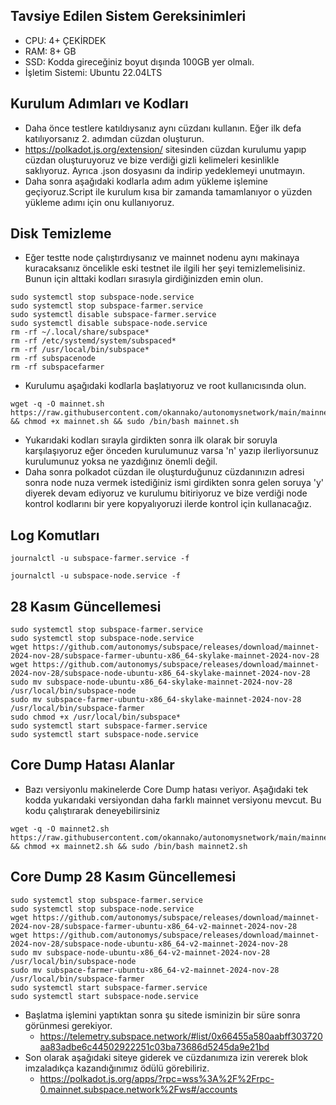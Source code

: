 ## Tavsiye Edilen Sistem Gereksinimleri
- CPU: 4+ ÇEKİRDEK
- RAM: 8+ GB
- SSD: Kodda gireceğiniz boyut dışında 100GB yer olmalı.
- İşletim Sistemi: Ubuntu 22.04LTS

## Kurulum Adımları ve Kodları
- Daha önce testlere katıldıysanız aynı cüzdanı kullanın. Eğer ilk defa katılıyorsanız 2. adımdan cüzdan oluşturun.
- https://polkadot.js.org/extension/ sitesinden cüzdan kurulumu yapıp cüzdan oluşturuyoruz ve bize verdiği gizli kelimeleri kesinlikle saklıyoruz. Ayrıca .json dosyasını da indirip yedeklemeyi unutmayın.
- Daha sonra aşağıdaki kodlarla adım adım yükleme işlemine geçiyoruz.Script ile kurulum kısa bir zamanda tamamlanıyor o yüzden yükleme adımı için onu kullanıyoruz.

## Disk Temizleme
- Eğer testte node çalıştırdıysanız ve mainnet nodenu aynı makinaya kuracaksanız öncelikle eski testnet ile ilgili her şeyi temizlemelisiniz. Bunun için alttaki kodları sırasıyla girdiğinizden emin olun.
```
sudo systemctl stop subspace-node.service
sudo systemctl stop subspace-farmer.service
sudo systemctl disable subspace-farmer.service
sudo systemctl disable subspace-node.service
rm -rf ~/.local/share/subspace*
rm -rf /etc/systemd/system/subspaced*
rm -rf /usr/local/bin/subspace*
rm -rf subspacenode
rm -rf subspacefarmer
```

- Kurulumu aşağıdaki kodlarla başlatıyoruz ve root kullanıcısında olun.
```
wget -q -O mainnet.sh https://raw.githubusercontent.com/okannako/autonomysnetwork/main/mainnet.sh && chmod +x mainnet.sh && sudo /bin/bash mainnet.sh
```

- Yukarıdaki kodları sırayla girdikten sonra ilk olarak bir soruyla karşılaşıyoruz eğer önceden kurulumunuz varsa 'n' yazıp ilerliyorsunuz kurulumunuz yoksa ne yazdığınız önemli değil.
- Daha sonra polkadot cüzdan ile oluşturduğunuz cüzdanınızın adresi sonra node nuza vermek istediğiniz ismi girdikten sonra gelen soruya 'y' diyerek devam ediyoruz ve kurulumu bitiriyoruz ve bize verdiği node kontrol kodlarını bir yere kopyalıyoruzi ilerde kontrol için kullanacağız.

## Log Komutları
```
journalctl -u subspace-farmer.service -f
```
```
journalctl -u subspace-node.service -f
```

## 28 Kasım Güncellemesi
```
sudo systemctl stop subspace-farmer.service
sudo systemctl stop subspace-node.service
wget https://github.com/autonomys/subspace/releases/download/mainnet-2024-nov-28/subspace-farmer-ubuntu-x86_64-skylake-mainnet-2024-nov-28
wget https://github.com/autonomys/subspace/releases/download/mainnet-2024-nov-28/subspace-node-ubuntu-x86_64-skylake-mainnet-2024-nov-28
sudo mv subspace-node-ubuntu-x86_64-skylake-mainnet-2024-nov-28 /usr/local/bin/subspace-node
sudo mv subspace-farmer-ubuntu-x86_64-skylake-mainnet-2024-nov-28 /usr/local/bin/subspace-farmer
sudo chmod +x /usr/local/bin/subspace*
sudo systemctl start subspace-farmer.service
sudo systemctl start subspace-node.service
```

## Core Dump Hatası Alanlar
- Bazı versiyonlu makinelerde Core Dump hatası veriyor. Aşağıdaki tek kodda yukarıdaki versiyondan daha farklı mainnet versiyonu mevcut. Bu kodu çalıştırarak deneyebilirsiniz
```
wget -q -O mainnet2.sh https://raw.githubusercontent.com/okannako/autonomysnetwork/main/mainnet2.sh && chmod +x mainnet2.sh && sudo /bin/bash mainnet2.sh
```

## Core Dump 28 Kasım Güncellemesi
```
sudo systemctl stop subspace-farmer.service
sudo systemctl stop subspace-node.service
wget https://github.com/autonomys/subspace/releases/download/mainnet-2024-nov-28/subspace-farmer-ubuntu-x86_64-v2-mainnet-2024-nov-28
wget https://github.com/autonomys/subspace/releases/download/mainnet-2024-nov-28/subspace-node-ubuntu-x86_64-v2-mainnet-2024-nov-28
sudo mv subspace-node-ubuntu-x86_64-v2-mainnet-2024-nov-28 /usr/local/bin/subspace-node
sudo mv subspace-farmer-ubuntu-x86_64-v2-mainnet-2024-nov-28 /usr/local/bin/subspace-farmer
sudo systemctl start subspace-farmer.service
sudo systemctl start subspace-node.service
```

- Başlatma işlemini yaptıktan sonra şu sitede isminizin bir süre sonra görünmesi gerekiyor.
     - https://telemetry.subspace.network/#list/0x66455a580aabff303720aa83adbe6c44502922251c03ba73686d5245da9e21bd
- Son olarak aşağıdaki siteye giderek ve cüzdanımıza izin vererek blok imzaladıkça kazandığınımız ödülü görebiliriz.
     - https://polkadot.js.org/apps/?rpc=wss%3A%2F%2Frpc-0.mainnet.subspace.network%2Fws#/accounts
